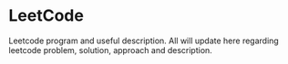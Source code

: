 # LeetCode
Leetcode program and useful description. All will update here regarding leetcode problem, solution, approach and description.
